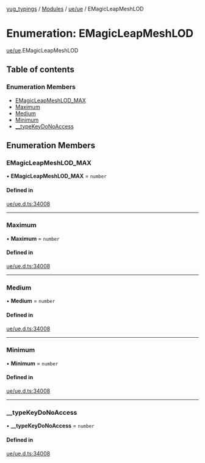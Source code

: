 [yug_typings](../README.md) / [Modules](../modules.md) / [ue/ue](../modules/ue_ue.md) / EMagicLeapMeshLOD

# Enumeration: EMagicLeapMeshLOD

[ue/ue](../modules/ue_ue.md).EMagicLeapMeshLOD

## Table of contents

### Enumeration Members

- [EMagicLeapMeshLOD\_MAX](ue_ue.EMagicLeapMeshLOD.md#emagicleapmeshlod_max)
- [Maximum](ue_ue.EMagicLeapMeshLOD.md#maximum)
- [Medium](ue_ue.EMagicLeapMeshLOD.md#medium)
- [Minimum](ue_ue.EMagicLeapMeshLOD.md#minimum)
- [\_\_typeKeyDoNoAccess](ue_ue.EMagicLeapMeshLOD.md#__typekeydonoaccess)

## Enumeration Members

### EMagicLeapMeshLOD\_MAX

• **EMagicLeapMeshLOD\_MAX** = `number`

#### Defined in

[ue/ue.d.ts:34008](https://github.com/YugMetaverse/yug_typings/blob/b7d9b19/ue/ue.d.ts#L34008)

___

### Maximum

• **Maximum** = `number`

#### Defined in

[ue/ue.d.ts:34008](https://github.com/YugMetaverse/yug_typings/blob/b7d9b19/ue/ue.d.ts#L34008)

___

### Medium

• **Medium** = `number`

#### Defined in

[ue/ue.d.ts:34008](https://github.com/YugMetaverse/yug_typings/blob/b7d9b19/ue/ue.d.ts#L34008)

___

### Minimum

• **Minimum** = `number`

#### Defined in

[ue/ue.d.ts:34008](https://github.com/YugMetaverse/yug_typings/blob/b7d9b19/ue/ue.d.ts#L34008)

___

### \_\_typeKeyDoNoAccess

• **\_\_typeKeyDoNoAccess** = `number`

#### Defined in

[ue/ue.d.ts:34008](https://github.com/YugMetaverse/yug_typings/blob/b7d9b19/ue/ue.d.ts#L34008)
